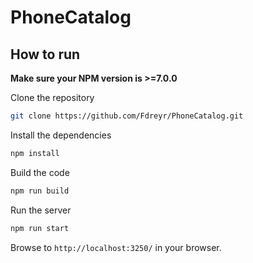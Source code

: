 # PhoneCatalog

## How to run

**Make sure your NPM version is >=7.0.0**

Clone the repository

```bash
git clone https://github.com/Fdreyr/PhoneCatalog.git
```

Install the dependencies

```bash
npm install
```

Build the code
```bash
npm run build
```

Run the server
```bash
npm run start
```

Browse to `http://localhost:3250/` in your browser.